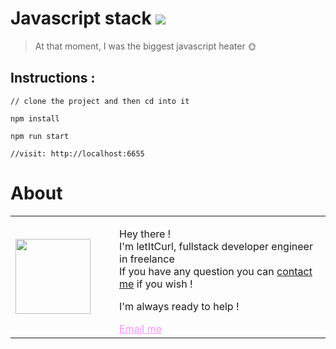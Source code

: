 # Javascript stack [![](https://img.shields.io/badge/autor-letItCurl-red.svg)](https://www.linkedin.com/in/roland-lopez-developer/?locale=en_US)
> At that moment, I was the biggest javascript heater 🌞

## Instructions :
```
// clone the project and then cd into it

npm install

npm run start

//visit: http://localhost:6655
```

# About

<table style="border: none;">
  <tr>
    <td>
      <div style="width: 120px;">
        <img style="width: 120px;" src="https://res.cloudinary.com/duydvdaxd/image/upload/w_120,c_fill,ar_1:1,g_auto/v1587723517/Rodeooo_khmmmu.jpg"/>
    </div>
    </td>
    <td>
      <div style="margin-left: 30px;">
        <p>Hey there !</br>
        I'm letItCurl, fullstack developer engineer in freelance</br>
        If you have any question you can <a href="https://www.linkedin.com/in/roland-lopez-developer/?locale=en_US">contact me</a> if you wish !</p>
        <p>I'm always ready to help !</p>
        <a style="color: #f694ff;" href="mailto:rolandlopez.developer@gmail.com?subject=Hey!Areyouavailable?">Email me</a>
    </div>
    </td>
  </tr>
</table>
